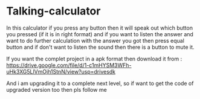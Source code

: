 # Talking-calculator  

In this calculator if you press any button then it will speak out which button you pressed (if it is in right format) and if you want to listen the answer and want to do further calculation with the answer you got then press equal button and if don't want to listen the sound then there is a button to mute it.

If you want the complet project in a apk format then download it from :
    https://drive.google.com/file/d/1-c1mHYSM3WFh-uHk3XG5LlVmOjh1StnN/view?usp=drivesdk   

And i am upgrading it to a complete next level, so if want to get the code of upgraded version too then pls follow me 
